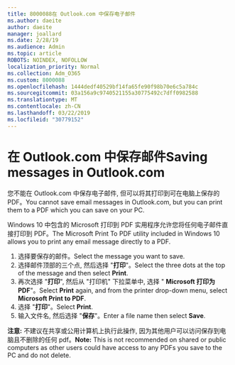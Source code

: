 ```yaml
---
title: 8000088在 Outlook.com 中保存电子邮件
ms.author: daeite
author: daeite
manager: joallard
ms.date: 2/28/19
ms.audience: Admin
ms.topic: article
ROBOTS: NOINDEX, NOFOLLOW
localization_priority: Normal
ms.collection: Adm_O365
ms.custom: 8000088
ms.openlocfilehash: 1444dedf40529bf14fa65fe90f98b70e6c5a784c
ms.sourcegitcommit: 03a156a9c9740521155a30775492c7dff0982588
ms.translationtype: MT
ms.contentlocale: zh-CN
ms.lasthandoff: 03/22/2019
ms.locfileid: "30779152"
---
```

# <a name="saving-messages-in-outlookcom"></a><span data-ttu-id="01d86-102">在 Outlook.com 中保存邮件</span><span class="sxs-lookup"><span data-stu-id="01d86-102">Saving messages in Outlook.com</span></span>

<span data-ttu-id="01d86-103">您不能在 Outlook.com 中保存电子邮件, 但可以将其打印到可在电脑上保存的 PDF。</span><span class="sxs-lookup"><span data-stu-id="01d86-103">You cannot save email messages in Outlook.com, but you can print them to a PDF which you can save on your PC.</span></span>

<span data-ttu-id="01d86-104">Windows 10 中包含的 Microsoft 打印到 PDF 实用程序允许您将任何电子邮件直接打印到 PDF。</span><span class="sxs-lookup"><span data-stu-id="01d86-104">The Microsoft Print To PDF utility included in Windows 10 allows you to print any email message directly to a PDF.</span></span>

1. <span data-ttu-id="01d86-105">选择要保存的邮件。</span><span class="sxs-lookup"><span data-stu-id="01d86-105">Select the message you want to save.</span></span>
2. <span data-ttu-id="01d86-106">选择邮件顶部的三个点, 然后选择 "**打印**"。</span><span class="sxs-lookup"><span data-stu-id="01d86-106">Select the three dots at the top of the message and then select **Print**.</span></span>
3. <span data-ttu-id="01d86-107">再次选择 "**打印**", 然后从 "打印机" 下拉菜单中, 选择 " **Microsoft 打印为 PDF**"。</span><span class="sxs-lookup"><span data-stu-id="01d86-107">Select **Print** again, and from the printer drop-down menu, select **Microsoft Print to PDF**.</span></span>
4. <span data-ttu-id="01d86-108">选择 "**打印**"。</span><span class="sxs-lookup"><span data-stu-id="01d86-108">Select **Print**.</span></span>
5. <span data-ttu-id="01d86-109">输入文件名, 然后选择 "**保存**"。</span><span class="sxs-lookup"><span data-stu-id="01d86-109">Enter a file name then select **Save**.</span></span>

<span data-ttu-id="01d86-110">**注意:** 不建议在共享或公用计算机上执行此操作, 因为其他用户可以访问保存到电脑且不删除的任何 pdf。</span><span class="sxs-lookup"><span data-stu-id="01d86-110">**Note:** This is not recommended on shared or public computers as other users could have access to any PDFs you save to the PC and do not delete.</span></span>